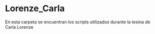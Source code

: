 # Lorenze_Carla
En esta carpeta se encuentran los scripts utilizados durante la tesina de Carla Lorenze
